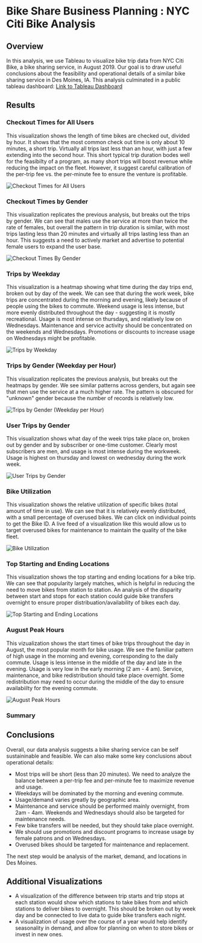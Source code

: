 # Bike Share Business Planning : NYC Citi Bike Analysis

## Overview
In this analysis, we use Tableau to visualize bike trip data from NYC Citi Bike, a bike sharing service, in August 2019. Our goal is to draw useful conclusions about the feasibility and operational details of a similar bike sharing service in Des Moines, IA. This analysis culminated in a public tableau dashboard: [Link to Tableau Dashboard](https://public.tableau.com/views/BusinessPlanningNYCCItiBikeAnalysis/NYCitiBikeAnalysis?:language=en-US&:display_count=n&:origin=viz_share_link)

## Results

### Checkout Times for All Users
This visualization shows the length of time bikes are checked out, divided by hour. It shows that the most common check out time is only about 10 minutes, a short trip. Virtually all trips last less than an hour, with just a few extending into the second hour. This short typical trip duration bodes well for the feasibilty of a program, as many short trips will boost revenue while reducing the impact on the fleet. However, it suggest careful calibration of the per-trip fee vs. the per-minute fee to ensure the venture is profitable. 

![Checkout Times for All Users](Images/viz1.png)

### Checkout Times by Gender
This visualization replicates the previous analysis, but breaks out the trips by gender. We can see that males use the service at more than twice the rate of females, but overall the pattern in trip duration is similar, with most trips lasting less than 20 minutes and virtually all trips lasting less than an hour. This suggests a need to actively market and advertise to potential female users to expand the user base. 

![Checkout Times By Gender](Images/viz2.png)


### Trips by Weekday
This visualization is a heatmap showing what time during the day trips end, broken out by day of the week. We can see that during the work week, bike trips are concentrated during the morning and evening, likely because of people using the bikes to commute. Weekend usage is less intense, but more evenly distributed throughout the day - suggesting it is mostly recreational. Usage is most intense on thursdays, and relatively low on Wednesdays. Maintenance and service activity should be concentrated on the weekends and Wednesdays. Promotions or discounts to increase usage on Wednesdays might be profitable. 

![Trips by Weekday](Images/viz3.png)

### Trips by Gender (Weekday per Hour)
This visualization replicates the previous analysis, but breaks out the heatmaps by gender. We see similar patterns across genders, but again see that men use the service at a much higher rate. The pattern is obscured for "unknown" gender because the number of records is relatively low. 

![Trips by Gender (Weekday per Hour)](Images/viz4.png)

### User Trips by Gender
This visualization shows what day of the week trips take place on, broken out by gender and by subscriber or one-time customer. Clearly most subscribers are men, and usage is most intense during the workweek. Usage is highest on thursday and lowest on wednesday during the work week.

![User Trips by Gender](Images/viz5.png)

### Bike Utilization
This visualization shows the relative utilization of specific bikes (total amount of time in use). We can see that it is relatively evenly distributed, with a small percentage of overused bikes. We can click on individual points to get the Bike ID. A live feed of a visualization like this would allow us to target overused bikes for maintenance to maintain the quality of the bike fleet. 

![Bike Utilization](Images/viz6.png)

### Top Starting and Ending Locations
This visualization shows the top starting and ending locations for a bike trip. We can see that popularity largely matches, which is helpful in reducing the need to move bikes from station to station. An analysis of the disparity between start and stops for each station could guide bike transfers overnight to ensure proper distribuation/availability of bikes each day. 

![Top Starting and Ending Locations](Images/viz7.png)


### August Peak Hours
This vizualization shows the start times of bike trips throughout the day in August, the most popular month for bike usage. We see the familiar pattern of high usage in the morning and evening, corresponding to the daily commute. Usage is less intense in the middle of the day and late in the evening. Usage is very low in the early morning (2 am - 4 am). Service, maintenance, and bike redistribution should take place overnight. Some redistribution may need to occur during the middle of the day to ensure availabiilty for the evening commute.

![August Peak Hours](Images/viz8.png)

### Summary

## Conclusions

Overall, our data analysis suggests a bike sharing service can be self sustaininable and feasible.  We can also make some key conclusions about operational details:
* Most trips will be short (less than 20 minutes). We need to analyze the balance between a per-trip fee and per-minute fee to maximize revenue and usage. 
* Weekdays will be dominated by the morning and evening commute.
* Usage/demand varies greatly by geographic area.
* Maintenance and service should be performed mainly overnight, from 2am - 4am. Weekends and Wednesdays should also be targeted for maintenance needs. 
* Few bike transfers will be needed, but they should take place overnight. 
* We should use promotions and discount programs to increase usage by female patrons and on Wednesdays.
* Overused bikes should be targeted for maintenance and replacement.

The next step would be analysis of the market, demand, and locations in Des Moines.

## Additional Visualizations

* A visualization of the difference between trip starts and trip stops at each station would show which stations to take bikes from and which stations to deliver bikes to overnight. This should be broken out 
    by week day and be connected to live data to guide bike transfers each night. 
* A visualization of usage over the course of a year would help identify seasonality in demand, and allow for planning on when to store bikes or invest in new ones. 

